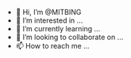 - 👋 Hi, I’m @MITBING
- 👀 I’m interested in ...
- 🌱 I’m currently learning ...
- 💞️ I’m looking to collaborate on ...
- 📫 How to reach me ...

<!---
MITBING/MITBING is a ✨ special ✨ repository because its `README.md` (this file) appears on your GitHub profile.
You can click the Preview link to take a look at your changes.
--->
